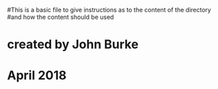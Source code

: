 #This is a basic file to give instructions as to the content of the directory
#and how the content should be used
# created by John Burke 
# April 2018